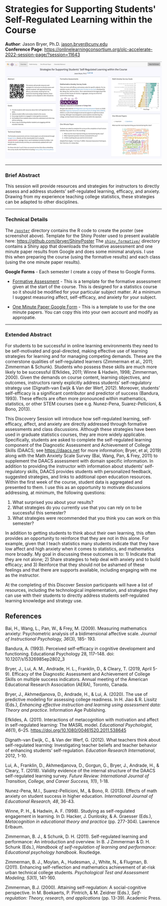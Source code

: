 # Strategies for Supporting Students' Self-Regulated Learning within the Course

**Author**: Jason Bryer, Ph.D. [jason.bryer@cuny.edu](mailto:jason.bryer@cuny.edu)  
**Conference Page**: https://onlinelearningconsortium.org/olc-accelerate-2022-session-page/?session=11643

![Poster Screenshot](poster_screenshot.png)



________________________________________________________________________________
### Brief Abstract

This session will provide resources and strategies for instructors to directly assess and address students’ self-regulated learning, efficacy, and anxiety. Drawing from my experience teaching college statistics, these strategies can be adapted to other disciplines.

________________________________________________________________________________
### Technical Details

The [`/poster`](poster/) directory contains the R code to create the poster (see screenshot above). Template for the Shiny Poster used to present available here: https://github.com/jbryer/ShinyPoster The [`shiny_formative/`](shiny_formative/) directory contains a Shiny app that downloads the formative assessment and one minute paper results from Google and does some minimal analysis. I use this when preparing the course (using the formative results) and each class (using the one minute paper results).

**Google Forms** - Each semester I create a copy of these to Google Forms.

* [Formative Assessment](https://docs.google.com/forms/d/e/1FAIpQLSeO1LHi4j5c19ZcS73L0pfDxNJpXEpdxu5BpqhtiHRSC9X6FQ/viewform?usp=sharing) - This is a template for the formative assessment given at the start of the course. This is designed for a statistics course so it should be modified for your particular subject matter. At a minimum I suggest measuring affect, self-efficacy, and anxiety for your subject.

* [One Minute Paper Google Form](https://docs.google.com/forms/d/e/1FAIpQLSeo3JIYbF32ihFCTTMf4kkwyIKGzGVmY1Nu9iz5jGRKmSicMw/viewform?usp=sharing) - This is a template to use for the one minute papers. You can copy this into your own account and modify as appropatie.

________________________________________________________________________________
### Extended Abstract

For students to be successful in online learning environments they need to be self-motivated and goal-directed, making effective use of learning strategies for learning and for managing competing demands. These are the cornerstone qualities of self-regulated learners (Zimmerman et al., 2011; Zimmerman & Schunk). Students who possess these skills are much more likely to be successful (Efklides, 2011; Winne & Hadwin, 1998; Zimmerman, 2000). Given the demands on course content, learning objectives, and outcomes, instructors rarely explicitly address students’ self-regulatory strategy use (Dignath-van Ewijk & Van der Werf, 2012). Moreover, students’ self-efficacy is a significant contributor and predictor of success (Bandura, 1993). These effects are often more pronounced within mathematics, statistics, or other STEM courses (see e.g. Nunez-Pena, Suarez-Pellicioni, & Bono, 2013).

This Discovery Session will introduce how self-regulated learning, self-efficacy, affect, and anxiety are directly addressed through formative assessments and class discussions. Although these strategies have been used in graduate statistics courses, they are more widely applicable. Specifically, students are asked to complete the self-regulated learning component of the Diagnostic Assessment and Achievement of College Skills (DAACS; see https://daacs.net for more information; Bryer, et al, 2019) along with the Math Anxiety Scale Survey (Bai, Wang, Pan, & Frey, 2011) to supplement the DAACS assessment with domain specific information. In addition to providing the instructor with information about students’ self-regulatory skills, DAACS provides students with personalized feedback, suggested strategies, and links to additional open education resources. Within the first week of the course, student data is aggregated and presented to them. I use this as an opportunity to motivate discussions addressing, at minimum, the following questions:

1. What surprised you about your results?
2. What strategies do you currently use that you can rely on to be successful this semester?
3. What strategies were recommended that you think you can work on this semester?

In addition to getting students to think about their own learning, this often provides an opportunity to reinforce that they are not in this alone. For example, given that I teach statistics many students indicate that they have low affect and high anxiety when it comes to statistics, and mathematics more broadly. My goal in discussing these outcomes is to: 1) Indicate that they are not alone; 2) Share strategies to help deal with anxiety and to build efficacy; and 3) Reinforce that they should not be ashamed of these feelings and that there are supports available, including engaging with me as the instructor.

At the completing of this Discover Session participants will have a list of resources, including the technological implementation, and strategies they can use with their students to directly address students self-regulated learning knowledge and strategy use.

## References

Bai, H., Wang, L., Pan, W., & Frey, M. (2009). Measuring mathematics anxiety: Psychometric analysis of a bidimensional affective scale. *Journal of Instructional Psychology, 36*(3), 185- 193. 

Bandura, A. (1993). Perceived self-efficacy in cognitive development and functioning. Educational Psychology 28, 117–148. doi: 10.1207/s15326985ep2802_3

Bryer, J., Lui, A. M., Andrade, H. L., Franklin, D., & Cleary, T. (2019, April 5-9). Efficacy of the Diagnostic Assessment and Achievement of College Skills on multiple success indicators. Annual meeting of the American Educational Research Association (AERA), Toronto, Canada.

Bryer, J., Akhmedjanova, D., Andrade, H., & Lui, A. (2020). The use of predictive modeling for assessing college readiness. In H. Jiao & R. Lissitz (Eds.), *Enhancing effective instruction and learning using assessment data: Theory and practice*. Information Age Publishing.

Efklides, A. (2011). Interactions of metacognition with motivation and affect in self-regulated learning: The MASRL model. *Educational Psychologist, 46*(1), 6–25. https://doi.org/10.1080/00461520.2011.538645

Dignath-van Ewijk, C., & Van der Werf, G. (2012). What teachers think about self-regulated learning: Investigating teacher beliefs and teacher behavior of enhancing students’ self-regulation. *Education Research International*, 2012, 1-10.

Lui, A., Franklin, D., Akhmedjanova, D., Gorgun, G., Bryer, J., Andrade, H., & Cleary, T. (2018). Validity evidence of the internal structure of the DAACS self-regulated learning survey. *Future Review: International Journal of Transition, College, and Career Success, 1*(1), 1-18. 

Nunez-Pena, M.I., Suarez-Pellicioni, M., & Bono, R. (2013). Effects of math anxiety on student success in higher education. *International Journal of Educational Research, 48*, 36-43.

Winne, P. H., & Hadwin, A. F. (1998). Studying as self-regulated engagement in learning. In D. Hacker, J. Dunlosky, & A. Graesser (Eds.), *Metacognition in educational theory and practice* (pp. 277-304). Lawrence Erlbaum.

Zimmerman, B. J., & Schunk, D. H. (2011). Self-regulated learning and performance: An introduction and overview. In B. J Zimmerman & D. H. Schunk (Eds.), *Handbook of self-regulation of learning and performance: Educational psychology handbook*. Routledge. 

Zimmerman, B. J., Moylan, A., Hudesman, J., White, N., & Flugman, B. (2011). Enhancing self-reflection and mathematics achievement of at-risk urban technical college students. *Psychological Test and Assessment Modeling, 53*(1), 141-160.  

Zimmerman, B.J. (2000). Attaining self-regulation: A social-cognitive perspective. In M. Boekaerts, P. Pintrich, & M. Zeidner (Eds.), *Self-regulation: Theory, research, and applications* (pp. 13-39). Academic Press.
